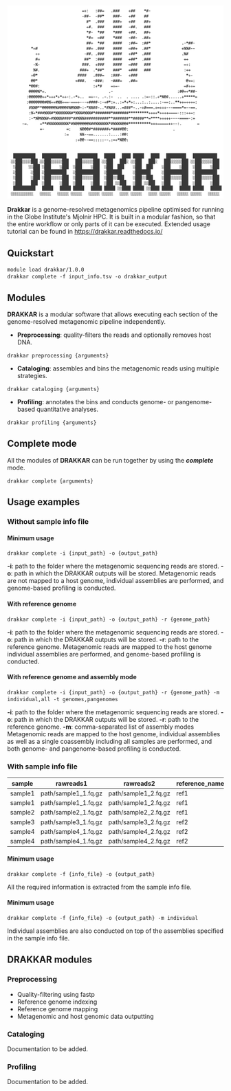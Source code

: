 ![alt text](drakkar.png "DRAKKAR by the AlberdiLab")

**Drakkar** is a genome-resolved metagenomics pipeline optimised for running in the Globe Institute's Mjolnir HPC. It is built in a modular fashion, so that the entire workflow or only parts of it can be executed. Extended usage tutorial can be found in https://drakkar.readthedocs.io/

## Quickstart

```
module load drakkar/1.0.0
drakkar complete -f input_info.tsv -o drakkar_output
```

## Modules
**DRAKKAR** is a modular software that allows executing each section of the genome-resolved metagenomic pipeline independently.

* **Preprocessing**: quality-filters the reads and optionally removes host DNA.
```
drakkar preprocessing {arguments}
```
* **Cataloging**: assembles and bins the metagenomic reads using multiple strategies.
```
drakkar cataloging {arguments}
```
* **Profiling**: annotates the bins and conducts genome- or pangenome-based quantitative analyses.
```
drakkar profiling {arguments}
```

## Complete mode
All the modules of **DRAKKAR** can be run together by using the ***complete*** mode.
```
drakkar complete {arguments}
```

## Usage examples

### Without sample info file

#### Minimum usage

```
drakkar complete -i {input_path} -o {output_path}
```

**-i**: path to the folder where the metagenomic sequencing reads are stored.
**-o**: path in which the DRAKKAR outputs will be stored.
Metagenomic reads are not mapped to a host genome, individual assemblies are performed, and genome-based profiling is conducted.

#### With reference genome

```
drakkar complete -i {input_path} -o {output_path} -r {genome_path}
```

**-i**: path to the folder where the metagenomic sequencing reads are stored.
**-o**: path in which the DRAKKAR outputs will be stored.
**-r**: path to the reference genome.
Metagenomic reads are mapped to the host genome individual assemblies are performed, and genome-based profiling is conducted.

#### With reference genome and assembly mode

```
drakkar complete -i {input_path} -o {output_path} -r {genome_path} -m individual,all -t genomes,pangenomes
```

**-i**: path to the folder where the metagenomic sequencing reads are stored.
**-o**: path in which the DRAKKAR outputs will be stored.
**-r**: path to the reference genome.
**-m**: comma-separated list of assembly modes
Metagenomic reads are mapped to the host genome, individual assemblies as well as a single coassembly including all samples are performed, and both genome- and pangenome-based profiling is conducted.

### With sample info file

|sample|rawreads1|rawreads2|reference_name|reference_path|assembly|
|---|---|---|---|---|---|
|sample1|path/sample1_1.fq.gz|path/sample1_2.fq.gz|ref1|path/ref1.fna|assembly1,all|
|sample1|path/sample1_1.fq.gz|path/sample1_2.fq.gz|ref1|path/ref1.fna|assembly1,all|
|sample2|path/sample2_1.fq.gz|path/sample2_2.fq.gz|ref1|path/ref1.fna|assembly2,all|
|sample3|path/sample3_1.fq.gz|path/sample3_2.fq.gz|ref2|path/ref2.fna|assembly2,all|
|sample4|path/sample4_1.fq.gz|path/sample4_2.fq.gz|ref2|path/ref2.fna|assembly2,all|
|sample4|path/sample4_1.fq.gz|path/sample4_2.fq.gz|ref2|path/ref2.fna|assembly2,all|

#### Minimum usage

```
drakkar complete -f {info_file} -o {output_path}
```
All the required information is extracted from the sample info file.

#### Minimum usage

```
drakkar complete -f {info_file} -o {output_path} -m individual
```
Individual assemblies are also conducted on top of the assemblies specified in the sample info file.


## DRAKKAR modules

### Preprocessing

- Quality-filtering using fastp
- Reference genome indexing
- Reference genome mapping
- Metagenomic and host genomic data outputting

### Cataloging

Documentation to be added.

### Profiling

Documentation to be added.
